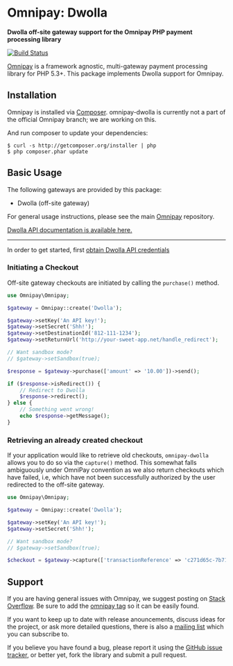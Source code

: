 # Omnipay: Dwolla

**Dwolla off-site gateway support for the Omnipay PHP payment processing library**

[![Build Status](https://travis-ci.org/Dwolla/omnipay-dwolla.svg)](https://travis-ci.org/Dwolla/omnipay-dwolla)

[Omnipay](https://github.com/omnipay/omnipay) is a framework agnostic, multi-gateway payment
processing library for PHP 5.3+. This package implements Dwolla support for Omnipay.

## Installation

Omnipay is installed via [Composer](http://getcomposer.org/). omnipay-dwolla is currently not a part
of the official Omnipay branch; we are working on this.

And run composer to update your dependencies:

    $ curl -s http://getcomposer.org/installer | php
    $ php composer.phar update

## Basic Usage

The following gateways are provided by this package:

* Dwolla (off-site gateway)

For general usage instructions, please see the main [Omnipay](https://github.com/omnipay/omnipay)
repository.

[Dwolla API documentation is available here.](https://developers.dwolla.com/dev/pages/gateway#server-to-server)

----

In order to get started, first [obtain Dwolla API credentials](https://developers.dwolla.com/dev/pages/guides/create_application)

### Initiating a Checkout

Off-site gateway checkouts are initiated by calling the `purchase()` method. 
```php
use Omnipay\Omnipay;

$gateway = Omnipay::create('Dwolla');

$gateway->setKey('An API key!');
$gateway->setSecret('Shh!');
$gateway->setDestinationId('812-111-1234');
$gateway->setReturnUrl('http://your-sweet-app.net/handle_redirect');

// Want sandbox mode?
// $gateway->setSandbox(true);

$response = $gateway->purchase(['amount' => '10.00'])->send();

if ($response->isRedirect()) {
    // Redirect to Dwolla
    $response->redirect();
} else {
    // Something went wrong!
    echo $response->getMessage();
}
```

### Retrieving an already created checkout

If your application would like to retrieve old checkouts, `omnipay-dwolla` allows you to do so via the `capture()` method. This somewhat falls ambiguously under OmniPay convention as we also return checkouts which have failed, i.e, which have not been successfully authorized by the user redirected to the off-site gateway.

```php
use Omnipay\Omnipay;

$gateway = Omnipay::create('Dwolla');

$gateway->setKey('An API key!');
$gateway->setSecret('Shh!');

// Want sandbox mode?
// $gateway->setSandbox(true);

$checkout = $gateway->capture(['transactionReference' => 'c271d65c-7b71-421f-a80f-8682bb2ce2c4'])->send();
```

## Support

If you are having general issues with Omnipay, we suggest posting on
[Stack Overflow](http://stackoverflow.com/). Be sure to add the
[omnipay tag](http://stackoverflow.com/questions/tagged/omnipay) so it can be easily found.

If you want to keep up to date with release anouncements, discuss ideas for the project,
or ask more detailed questions, there is also a [mailing list](https://groups.google.com/forum/#!forum/omnipay) which
you can subscribe to.

If you believe you have found a bug, please report it using the [GitHub issue tracker](https://github.com/Dwolla/omnipay-dwolla/issues),
or better yet, fork the library and submit a pull request.
